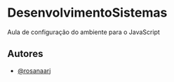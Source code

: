 # DesenvolvimentoSistemas

Aula de configuração do ambiente para o JavaScript

## Autores

- [@rosanaarj](https://www.github.com/rosanaarj)

